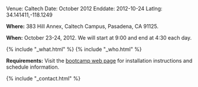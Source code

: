 Venue: Caltech
Date: October 2012
Enddate: 2012-10-24
Latlng: 34.141411,-118.1249

<p><strong>Where:</strong> 383 Hill Annex, Caltech Campus, Pasadena, CA 91125.</p>
<p><strong>When:</strong> October 23-24, 2012. We will start at 9:00 and end at 4:30 each day.</p>
{% include "_what.html" %}
{% include "_who.html" %}
<p><strong>Requirements:</strong> Visit the <a href="http://swcarpentry.github.com/2012-10-caltech/">bootcamp web page</a> for installation instructions and schedule information.</p>
{% include "_contact.html" %}
